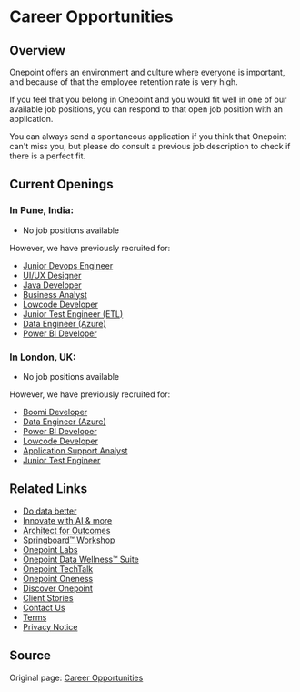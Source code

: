# Career Opportunities

## Overview
Onepoint offers an environment and culture where everyone is important, and because of that the employee retention rate is very high.

If you feel that you belong in Onepoint and you would fit well in one of our available job positions, you can respond to that open job position with an application.

You can always send a spontaneous application if you think that Onepoint can't miss you, but please do consult a previous job description to check if there is a perfect fit.

## Current Openings

### In Pune, India:
- No job positions available

However, we have previously recruited for:
- [Junior Devops Engineer](https://www.onepointltd.com/wp-content/uploads/2021/02/Not_active_-_Junior_Devops_Engineer.pdf)
- [UI/UX Designer](https://www.onepointltd.com/wp-content/uploads/2021/02/JD2021-02_IN.001-UI-UX-Designer.pdf)
- [Java Developer](https://www.onepointltd.com/wp-content/uploads/2021/02/JD2021-02_IN.003-Java-Developer.pdf)
- [Business Analyst](https://www.onepointltd.com/wp-content/uploads/2022/02/JD2022-02_IN.004-Business-Analyst1.pdf)
- [Lowcode Developer](https://www.onepointltd.com/wp-content/uploads/2022/10/PUNE_JD2022-10_IN.004-Lowcode-Developer.pdf)
- [Junior Test Engineer (ETL)](https://www.onepointltd.com/wp-content/uploads/2022/10/PUNE_JD2022-10_IN.006-Junior-Test-Engineer.pptx.pdf)
- [Data Engineer (Azure)](https://www.onepointltd.com/wp-content/uploads/2022/10/PUNE_JD2022-10_IN.001-Data-Engineer-Azure.pptx.pdf)
- [Power BI Developer](https://www.onepointltd.com/wp-content/uploads/2022/10/PUNE_JD2022-10_IN.003-Power-BI.pdf)

### In London, UK:
- No job positions available

However, we have previously recruited for:
- [Boomi Developer](https://www.onepointltd.com/wp-content/uploads/2022/10/UK_JD2022-10_UK.002-Boomi-Developer.pdf)
- [Data Engineer (Azure)](https://www.onepointltd.com/wp-content/uploads/2022/10/UK_JD2022-10_UK.001-Data-Engineer-Azure.pdf)
- [Power BI Developer](https://www.onepointltd.com/wp-content/uploads/2022/10/UK_JD2022-10_UK.003-PowerBI.pdf)
- [Lowcode Developer](https://www.onepointltd.com/wp-content/uploads/2022/10/UK_JD2022-10_UK.004-Lowcode-Developer.pptx.pdf)
- [Application Support Analyst](https://www.onepointltd.com/wp-content/uploads/2022/10/UK_JD2022-10_UK.005-App-Support-Analyst.pdf)
- [Junior Test Engineer](https://www.onepointltd.com/wp-content/uploads/2022/10/UK_JD2022-10_UK.006-Junior-Test-Engineer.pdf)

## Related Links
- [Do data better](https://www.onepointltd.com/do-data-better)
- [Innovate with AI & more](https://www.onepointltd.com/innovate-with-ai)
- [Architect for Outcomes](https://www.onepointltd.com/architect-for-outcomes/)
- [Springboard™ Workshop](https://www.onepointltd.com/onepoint-springboard/)
- [Onepoint Labs](https://www.onepointltd.com/onepoint-labs/)
- [Onepoint Data Wellness™ Suite](https://www.onepointltd.com/data-wellness/)
- [Onepoint TechTalk](https://www.onepointltd.com/techtalk)
- [Onepoint Oneness](https://www.onepointltd.com/oneness/)
- [Discover Onepoint](https://www.onepointltd.com/discover-onepoint/)
- [Client Stories](https://www.onepointltd.com/client-stories/)
- [Contact Us](https://www.onepointltd.com/contact-us/)
- [Terms](https://www.onepointltd.com/policies/)
- [Privacy Notice](https://www.onepointltd.com/policies/privacy-policy/)

## Source
Original page: [Career Opportunities](https://www.onepointltd.com/career-opportunities)